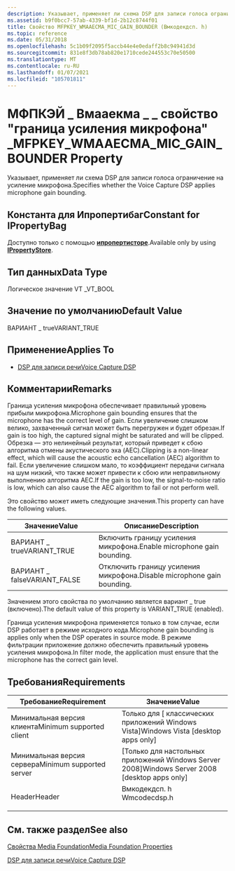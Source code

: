 ```yaml
---
description: Указывает, применяет ли схема DSP для записи голоса ограничение на усиление микрофона.
ms.assetid: b9f0bcc7-57ab-4339-bf1d-2b12c8744f01
title: Свойство MFPKEY_WMAAECMA_MIC_GAIN_BOUNDER (Вмкодекдсп. h)
ms.topic: reference
ms.date: 05/31/2018
ms.openlocfilehash: 5c1b09f2095f5accb44e4e0edaff2b8c94941d3d
ms.sourcegitcommit: 831e8f3db78ab820e1710cede244553c70e50500
ms.translationtype: MT
ms.contentlocale: ru-RU
ms.lasthandoff: 01/07/2021
ms.locfileid: "105701811"
---
```

# <a name="mfpkey_wmaaecma_mic_gain_bounder-property"></a><span data-ttu-id="96dec-103">МФПКЭЙ \_ Вмааекма \_ \_ свойство "граница усиления микрофона" \_</span><span class="sxs-lookup"><span data-stu-id="96dec-103">MFPKEY\_WMAAECMA\_MIC\_GAIN\_BOUNDER Property</span></span>

<span data-ttu-id="96dec-104">Указывает, применяет ли схема DSP для записи голоса ограничение на усиление микрофона.</span><span class="sxs-lookup"><span data-stu-id="96dec-104">Specifies whether the Voice Capture DSP applies microphone gain bounding.</span></span>

## <a name="constant-for-ipropertybag"></a><span data-ttu-id="96dec-105">Константа для Ипропертибаг</span><span class="sxs-lookup"><span data-stu-id="96dec-105">Constant for IPropertyBag</span></span>

<span data-ttu-id="96dec-106">Доступно только с помощью [**ипропертисторе**](/windows/win32/api/propsys/nn-propsys-ipropertystore).</span><span class="sxs-lookup"><span data-stu-id="96dec-106">Available only by using [**IPropertyStore**](/windows/win32/api/propsys/nn-propsys-ipropertystore).</span></span>

## <a name="data-type"></a><span data-ttu-id="96dec-107">Тип данных</span><span class="sxs-lookup"><span data-stu-id="96dec-107">Data Type</span></span>

<span data-ttu-id="96dec-108">Логическое значение VT \_</span><span class="sxs-lookup"><span data-stu-id="96dec-108">VT\_BOOL</span></span>

## <a name="default-value"></a><span data-ttu-id="96dec-109">Значение по умолчанию</span><span class="sxs-lookup"><span data-stu-id="96dec-109">Default Value</span></span>

<span data-ttu-id="96dec-110">ВАРИАНТ \_ true</span><span class="sxs-lookup"><span data-stu-id="96dec-110">VARIANT\_TRUE</span></span>

## <a name="applies-to"></a><span data-ttu-id="96dec-111">Применение</span><span class="sxs-lookup"><span data-stu-id="96dec-111">Applies To</span></span>

-   [<span data-ttu-id="96dec-112">DSP для записи речи</span><span class="sxs-lookup"><span data-stu-id="96dec-112">Voice Capture DSP</span></span>](voicecapturedmo.md)

## <a name="remarks"></a><span data-ttu-id="96dec-113">Комментарии</span><span class="sxs-lookup"><span data-stu-id="96dec-113">Remarks</span></span>

<span data-ttu-id="96dec-114">Граница усиления микрофона обеспечивает правильный уровень прибыли микрофона.</span><span class="sxs-lookup"><span data-stu-id="96dec-114">Microphone gain bounding ensures that the microphone has the correct level of gain.</span></span> <span data-ttu-id="96dec-115">Если увеличение слишком велико, захваченный сигнал может быть перегружен и будет обрезан.</span><span class="sxs-lookup"><span data-stu-id="96dec-115">If gain is too high, the captured signal might be saturated and will be clipped.</span></span> <span data-ttu-id="96dec-116">Обрезка — это нелинейный результат, который приведет к сбою алгоритма отмены акустического эха (AEC).</span><span class="sxs-lookup"><span data-stu-id="96dec-116">Clipping is a non-linear effect, which will cause the acoustic echo cancellation (AEC) algorithm to fail.</span></span> <span data-ttu-id="96dec-117">Если увеличение слишком мало, то коэффициент передачи сигнала на шум низкий, что также может привести к сбою или неправильному выполнению алгоритма AEC.</span><span class="sxs-lookup"><span data-stu-id="96dec-117">If the gain is too low, the signal-to-noise ratio is low, which can also cause the AEC algorithm to fail or not perform well.</span></span>

<span data-ttu-id="96dec-118">Это свойство может иметь следующие значения.</span><span class="sxs-lookup"><span data-stu-id="96dec-118">This property can have the following values.</span></span>



| <span data-ttu-id="96dec-119">Значение</span><span class="sxs-lookup"><span data-stu-id="96dec-119">Value</span></span>          | <span data-ttu-id="96dec-120">Описание</span><span class="sxs-lookup"><span data-stu-id="96dec-120">Description</span></span>                       |
|----------------|-----------------------------------|
| <span data-ttu-id="96dec-121">ВАРИАНТ \_ true</span><span class="sxs-lookup"><span data-stu-id="96dec-121">VARIANT\_TRUE</span></span>  | <span data-ttu-id="96dec-122">Включить границу усиления микрофона.</span><span class="sxs-lookup"><span data-stu-id="96dec-122">Enable microphone gain bounding.</span></span>  |
| <span data-ttu-id="96dec-123">ВАРИАНТ \_ false</span><span class="sxs-lookup"><span data-stu-id="96dec-123">VARIANT\_FALSE</span></span> | <span data-ttu-id="96dec-124">Отключить границу усиления микрофона.</span><span class="sxs-lookup"><span data-stu-id="96dec-124">Disable microphone gain bounding.</span></span> |



 

<span data-ttu-id="96dec-125">Значением этого свойства по умолчанию является вариант \_ true (включено).</span><span class="sxs-lookup"><span data-stu-id="96dec-125">The default value of this property is VARIANT\_TRUE (enabled).</span></span>

<span data-ttu-id="96dec-126">Граница усиления микрофона применяется только в том случае, если DSP работает в режиме исходного кода.</span><span class="sxs-lookup"><span data-stu-id="96dec-126">Microphone gain bounding is applies only when the DSP operates in source mode.</span></span> <span data-ttu-id="96dec-127">В режиме фильтрации приложение должно обеспечить правильный уровень усиления микрофона.</span><span class="sxs-lookup"><span data-stu-id="96dec-127">In filter mode, the application must ensure that the microphone has the correct gain level.</span></span>

## <a name="requirements"></a><span data-ttu-id="96dec-128">Требования</span><span class="sxs-lookup"><span data-stu-id="96dec-128">Requirements</span></span>



| <span data-ttu-id="96dec-129">Требование</span><span class="sxs-lookup"><span data-stu-id="96dec-129">Requirement</span></span> | <span data-ttu-id="96dec-130">Значение</span><span class="sxs-lookup"><span data-stu-id="96dec-130">Value</span></span> |
|-------------------------------------|-----------------------------------------------------------------------------------------|
| <span data-ttu-id="96dec-131">Минимальная версия клиента</span><span class="sxs-lookup"><span data-stu-id="96dec-131">Minimum supported client</span></span><br/> | <span data-ttu-id="96dec-132">Только для \[ классических приложений Windows Vista\]</span><span class="sxs-lookup"><span data-stu-id="96dec-132">Windows Vista \[desktop apps only\]</span></span><br/>                                          |
| <span data-ttu-id="96dec-133">Минимальная версия сервера</span><span class="sxs-lookup"><span data-stu-id="96dec-133">Minimum supported server</span></span><br/> | <span data-ttu-id="96dec-134">\[Только для настольных приложений Windows Server 2008\]</span><span class="sxs-lookup"><span data-stu-id="96dec-134">Windows Server 2008 \[desktop apps only\]</span></span><br/>                                    |
| <span data-ttu-id="96dec-135">Header</span><span class="sxs-lookup"><span data-stu-id="96dec-135">Header</span></span><br/>                   | <dl> <span data-ttu-id="96dec-136"><dt>Вмкодекдсп. h</dt></span><span class="sxs-lookup"><span data-stu-id="96dec-136"><dt>Wmcodecdsp.h</dt></span></span> </dl> |



## <a name="see-also"></a><span data-ttu-id="96dec-137">См. также раздел</span><span class="sxs-lookup"><span data-stu-id="96dec-137">See also</span></span>

<dl> <dt>

[<span data-ttu-id="96dec-138">Свойства Media Foundation</span><span class="sxs-lookup"><span data-stu-id="96dec-138">Media Foundation Properties</span></span>](media-foundation-properties.md)
</dt> <dt>

[<span data-ttu-id="96dec-139">DSP для записи речи</span><span class="sxs-lookup"><span data-stu-id="96dec-139">Voice Capture DSP</span></span>](voicecapturedmo.md)
</dt> </dl>

 

 

